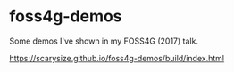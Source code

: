# foss4g-demos

Some demos I've shown in my FOSS4G (2017) talk.

https://scarysize.github.io/foss4g-demos/build/index.html
